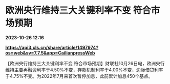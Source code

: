 # 欧洲央行维持三大关键利率不变 符合市场预期

**2023-10-26 12:16**

**https://api3.cls.cn/share/article/1497974?os=web&sv=7.7.5&app=CailianpressWeb**

【欧洲央行维持三大关键利率不变 符合市场预期】财联社10月26日电，欧洲央行维持主要再融资利率于4.50%不变，存款机制利率于4.00%不变，边际借贷利率于4.75%不变。为2022年7月来首次暂停加息，此前累计加息450个基点。